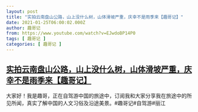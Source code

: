 ```yaml
---
layout: post
title: "实拍云南盘山公路，山上没什么树，山体滑坡严重，庆幸不是雨季来【趣哥记】"
date: 2021-01-25T06:00:02.000Z
author: 趣哥记
from: https://www.youtube.com/watch?v=EJwdoBP14P0
tags: [ 趣哥记 ]
categories: [ 趣哥记 ]
---
```

<!--1611554402000-->
[实拍云南盘山公路，山上没什么树，山体滑坡严重，庆幸不是雨季来【趣哥记】](https://www.youtube.com/watch?v=EJwdoBP14P0)
------

<div>
大家好！我是趣哥，正在自驾游中国的旅途中，订阅我和大家分享我在旅途中的所见所闻，真实了解中国的人文习俗及沿途美景。#趣哥记#自驾游#丽江
</div>
